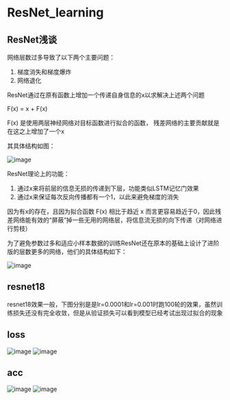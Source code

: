 # ResNet_learning

## ResNet浅谈
网络层数过多导致了以下两个主要问题：

1. 梯度消失和梯度爆炸
2. 网络退化

ResNet通过在原有函数上增加一个传递自身信息的x以求解决上述两个问题

F(x) = x + F(x)

F(x) 是使用两层神经网络对目标函数进行拟合的函数， 残差网络的主要贡献就是在这之上增加了一个x

其具体结构如图：

![image](https://user-images.githubusercontent.com/40969794/125481285-410923e3-3a30-43ee-b2d5-988a9ee497e9.png)

ResNet理论上的功能：
1. 通过x来将前层的信息无损的传递到下层，功能类似LSTM记忆门效果
2. 通过x来保证每次反向传播都有一个1，以此来避免梯度的消失

因为有x的存在，且因为拟合函数 F(x) 相比于趋近 x 而言更容易趋近于0，因此残差网络能有效的“屏蔽”掉一些无用的网络层，将信息流无损的向下传递（对网络进行剪枝）
  
为了避免参数过多和适应小样本数据的训练ResNet还在原本的基础上设计了进阶版的层数更多的网络，他们的具体结构如下：
  
![image](https://user-images.githubusercontent.com/40969794/125482497-4f748f11-30ba-4fa0-b801-62ba7a645388.png)


## resnet18
resnet18效果一般，下图分别是是lr=0.0001和lr=0.001时跑100轮的效果，虽然训练损失还没有完全收敛，但是从验证损失可以看到模型已经考试出现过拟合的现象

loss
---

![image](https://user-images.githubusercontent.com/40969794/125670226-59acd1d4-fe1b-41f9-884b-b5caf79282e1.png)
![image](https://user-images.githubusercontent.com/40969794/125735039-8751aa14-648f-45cb-a337-8a8c6f375e87.png)


acc
---

![image](https://user-images.githubusercontent.com/40969794/125669715-390e1ba6-9623-4ffe-ad81-2db0d8f405ff.png)
![image](https://user-images.githubusercontent.com/40969794/125735053-2f845057-2d69-4615-8893-f1804bf3ca59.png)





